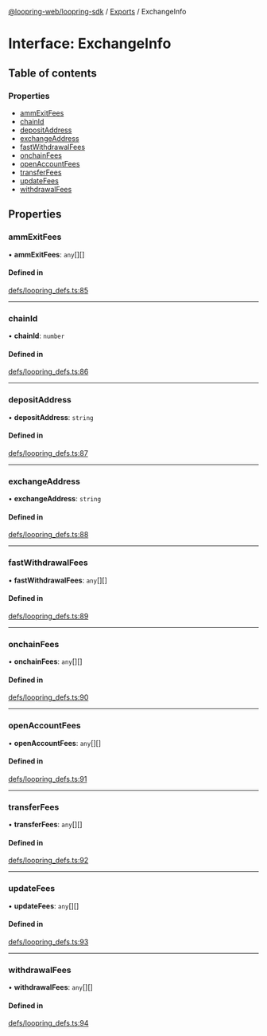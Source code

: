 [@loopring-web/loopring-sdk](../README.md) / [Exports](../modules.md) / ExchangeInfo

# Interface: ExchangeInfo

## Table of contents

### Properties

- [ammExitFees](ExchangeInfo.md#ammexitfees)
- [chainId](ExchangeInfo.md#chainid)
- [depositAddress](ExchangeInfo.md#depositaddress)
- [exchangeAddress](ExchangeInfo.md#exchangeaddress)
- [fastWithdrawalFees](ExchangeInfo.md#fastwithdrawalfees)
- [onchainFees](ExchangeInfo.md#onchainfees)
- [openAccountFees](ExchangeInfo.md#openaccountfees)
- [transferFees](ExchangeInfo.md#transferfees)
- [updateFees](ExchangeInfo.md#updatefees)
- [withdrawalFees](ExchangeInfo.md#withdrawalfees)

## Properties

### ammExitFees

• **ammExitFees**: `any`[][]

#### Defined in

[defs/loopring_defs.ts:85](https://github.com/Loopring/loopring_sdk/blob/532648f/src/defs/loopring_defs.ts#L85)

___

### chainId

• **chainId**: `number`

#### Defined in

[defs/loopring_defs.ts:86](https://github.com/Loopring/loopring_sdk/blob/532648f/src/defs/loopring_defs.ts#L86)

___

### depositAddress

• **depositAddress**: `string`

#### Defined in

[defs/loopring_defs.ts:87](https://github.com/Loopring/loopring_sdk/blob/532648f/src/defs/loopring_defs.ts#L87)

___

### exchangeAddress

• **exchangeAddress**: `string`

#### Defined in

[defs/loopring_defs.ts:88](https://github.com/Loopring/loopring_sdk/blob/532648f/src/defs/loopring_defs.ts#L88)

___

### fastWithdrawalFees

• **fastWithdrawalFees**: `any`[][]

#### Defined in

[defs/loopring_defs.ts:89](https://github.com/Loopring/loopring_sdk/blob/532648f/src/defs/loopring_defs.ts#L89)

___

### onchainFees

• **onchainFees**: `any`[][]

#### Defined in

[defs/loopring_defs.ts:90](https://github.com/Loopring/loopring_sdk/blob/532648f/src/defs/loopring_defs.ts#L90)

___

### openAccountFees

• **openAccountFees**: `any`[][]

#### Defined in

[defs/loopring_defs.ts:91](https://github.com/Loopring/loopring_sdk/blob/532648f/src/defs/loopring_defs.ts#L91)

___

### transferFees

• **transferFees**: `any`[][]

#### Defined in

[defs/loopring_defs.ts:92](https://github.com/Loopring/loopring_sdk/blob/532648f/src/defs/loopring_defs.ts#L92)

___

### updateFees

• **updateFees**: `any`[][]

#### Defined in

[defs/loopring_defs.ts:93](https://github.com/Loopring/loopring_sdk/blob/532648f/src/defs/loopring_defs.ts#L93)

___

### withdrawalFees

• **withdrawalFees**: `any`[][]

#### Defined in

[defs/loopring_defs.ts:94](https://github.com/Loopring/loopring_sdk/blob/532648f/src/defs/loopring_defs.ts#L94)
